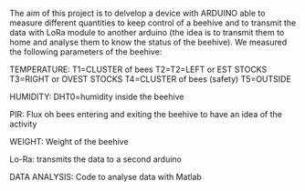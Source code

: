 The aim of this project is to delvelop a device with ARDUINO able to measure different quantities to keep control of a beehive and to transmit the data 
with LoRa module to another arduino (the idea is to transmit them to home and analyse them to know the status of the beehive).
We measured the following parameters of the beehive:

TEMPERATURE:
T1=CLUSTER of bees
T2=T2=LEFT or EST STOCKS
T3=RIGHT or OVEST STOCKS
T4=CLUSTER of bees (safety)
T5=OUTSIDE

HUMIDITY:
DHT0=humidity inside the beehive

PIR:
Flux oh bees entering and exiting the beehive to have an idea of the activity

WEIGHT:
Weight of the beehive

Lo-Ra:
transmits the data to a second arduino

DATA ANALYSIS:
Code to analyse data with Matlab

